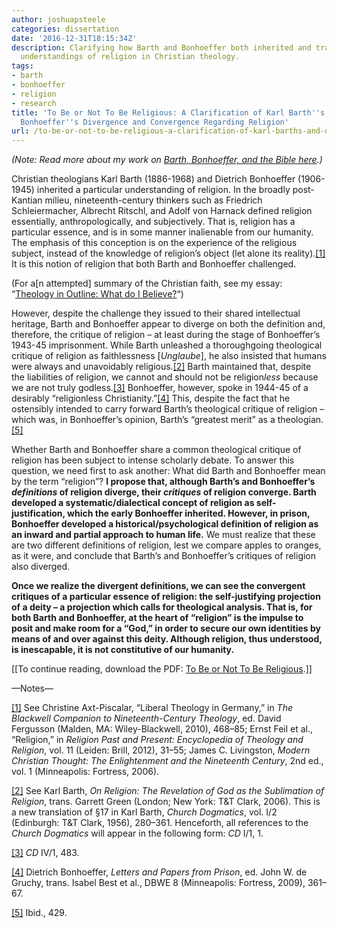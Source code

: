 ```yaml
---
author: joshuapsteele
categories: dissertation
date: '2016-12-31T18:15:34Z'
description: Clarifying how Barth and Bonhoeffer both inherited and transformed post-Kantian
  understandings of religion in Christian theology.
tags:
- barth
- bonhoeffer
- religion
- research
title: 'To Be or Not To Be Religious: A Clarification of Karl Barth''s and Dietrich
  Bonhoeffer''s Divergence and Convergence Regarding Religion'
url: /to-be-or-not-to-be-religious-a-clarification-of-karl-barths-and-dietrich-bonhoeffers-divergence-and-convergence-regarding-religion/
---
```


*(Note: Read more about my work on [Barth, Bonhoeffer, and the Bible here](https://joshuapsteele.com/barth-bonhoeffer-and-the-bible/).)*

Christian theologians Karl Barth (1886-1968) and Dietrich Bonhoeffer (1906-1945) inherited a particular understanding of religion. In the broadly post-Kantian milieu, nineteenth-century thinkers such as Friedrich Schleiermacher, Albrecht Ritschl, and Adolf von Harnack defined religion essentially, anthropologically, and subjectively. That is, religion has a particular essence, and is in some manner inalienable from our humanity. The emphasis of this conception is on the experience of the religious subject, instead of the knowledge of religion’s object (let alone its reality).[\[1\]](#_ftn1) It is this notion of religion that both Barth and Bonhoeffer challenged.

(For a\[n attempted\] summary of the Christian faith, see my essay: “[Theology in Outline: What do I Believe?](https://joshuapsteele.com/theology-outline/)“)

However, despite the challenge they issued to their shared intellectual heritage, Barth and Bonhoeffer appear to diverge on both the definition and, therefore, the critique of religion – at least during the stage of Bonhoeffer’s 1943-45 imprisonment. While Barth unleashed a thoroughgoing theological critique of religion as faithlessness \[*Unglaube*\], he also insisted that humans were always and unavoidably religious.[\[2\]](#_ftn2) Barth maintained that, despite the liabilities of religion, we cannot and should not be religion*less* because we are not truly godless.[\[3\]](#_ftn3) Bonhoeffer, however, spoke in 1944-45 of a desirably “religionless Christianity.”[\[4\]](#_ftn4) This, despite the fact that he ostensibly intended to carry forward Barth’s theological critique of religion – which was, in Bonhoeffer’s opinion, Barth’s “greatest merit” as a theologian.[\[5\]](#_ftn5)

Whether Barth and Bonhoeffer share a common theological critique of religion has been subject to intense scholarly debate. To answer this question, we need first to ask another: What did Barth and Bonhoeffer mean by the term “religion”? **I propose that, although Barth’s and Bonhoeffer’s *definitions* of religion diverge, their *critiques* of religion converge. Barth developed a systematic/dialectical concept of religion as self-justification, which the early Bonhoeffer inherited. However, in prison, Bonhoeffer developed a historical/psychological definition of religion as an inward and partial approach to human life.** We must realize that these are two different definitions of religion, lest we compare apples to oranges, as it were, and conclude that Barth’s and Bonhoeffer’s critiques of religion also diverged.

**Once we realize the divergent definitions, we can see the convergent critiques of a particular essence of religion: the self-justifying projection of a deity – a projection which calls for theological analysis. That is, for both Barth and Bonhoeffer, at the heart of “religion” is the impulse to posit and make room for a “God,” in order to secure our own identities by means of and over against this deity. Although religion, thus understood, is inescapable, it is not constitutive of our humanity.**

\[\[To continue reading, download the PDF: [To Be or Not To Be Religious](https://joshuapsteele.com/wp-content/uploads/2016/12/To-Be-or-Not-To-Be-Religious.pdf).\]\]

—Notes—

[\[1\]](#_ftnref1) See Christine Axt-Piscalar, “Liberal Theology in Germany,” in *The Blackwell Companion to Nineteenth-Century Theology*, ed. David Fergusson (Malden, MA: Wiley-Blackwell, 2010), 468–85; Ernst Feil et al., “Religion,” in *Religion Past and Present: Encyclopedia of Theology and Religion*, vol. 11 (Leiden: Brill, 2012), 31–55; James C. Livingston, *Modern Christian Thought: The Enlightenment and the Nineteenth Century*, 2nd ed., vol. 1 (Minneapolis: Fortress, 2006).

[\[2\]](#_ftnref2) See Karl Barth, *On Religion: The Revelation of God as the Sublimation of Religion*, trans. Garrett Green (London; New York: T&amp;T Clark, 2006). This is a new translation of §17 in Karl Barth, *Church Dogmatics*, vol. I/2 (Edinburgh: T&amp;T Clark, 1956), 280–361. Henceforth, all references to the *Church Dogmatics* will appear in the following form: *CD* I/1, 1.

[\[3\]](#_ftnref3) *CD* IV/1, 483.

[\[4\]](#_ftnref4) Dietrich Bonhoeffer, *Letters and Papers from Prison*, ed. John W. de Gruchy, trans. Isabel Best et al., DBWE 8 (Minneapolis: Fortress, 2009), 361–67.

[\[5\]](#_ftnref5) Ibid., 429.
